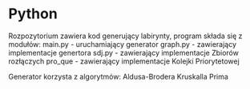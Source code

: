 # Python

Rozpozytorium zawiera kod generujący labirynty, program składa się z modułów:
    main.py - uruchamiający generator
    graph.py - zawierający implementacje genertora
    sdj.py - zawierający implementacje Zbiorów rozłączych
    pro_que - zawierający implementacje Kolejki Priorytetowej
    
Generator korzysta z algorytmów:
    Aldusa-Brodera
    Kruskalla
    Prima
